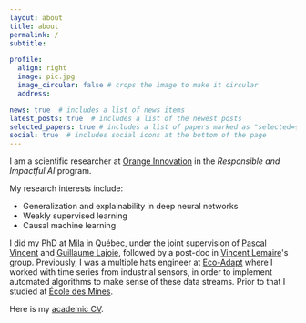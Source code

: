 ```yaml
---
layout: about
title: about
permalink: /
subtitle: 

profile:
  align: right
  image: pic.jpg
  image_circular: false # crops the image to make it circular
  address:

news: true  # includes a list of news items
latest_posts: true  # includes a list of the newest posts
selected_papers: true # includes a list of papers marked as "selected={true}"
social: true  # includes social icons at the bottom of the page
---
```


I am a scientific researcher at [Orange Innovation](https://hellofuture.orange.com/fr/) in the *Responsible and Impactful AI* program.

My research interests include:
 - Generalization and explainability in deep neural networks
 - Weakly supervised learning
 - Causal machine learning

I did my PhD at [Mila](https://mila.quebec/) in Québec, under the joint supervision of [Pascal Vincent](https://ai.facebook.com/people/pascal-vincent/) and [Guillaume Lajoie](https://www.guillaumelajoie.com/), followed by a post-doc in [Vincent Lemaire](http://vincentlemaire-labs.fr/)'s group.
Previously, I was a multiple hats engineer at [Eco-Adapt](https://www.eco-adapt.com/?lang=fr) where I worked with time series from industrial sensors, in order to implement automated algorithms to make sense of these data streams. Prior to that I studied at [École des Mines](https://www.minesparis.psl.eu/).

Here is my [academic CV](/assets/pdf/thomas_george_academic_cv.pdf).
